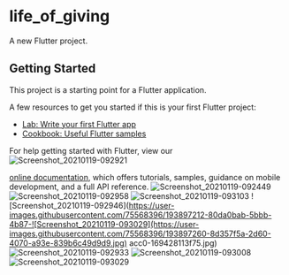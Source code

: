 # life_of_giving

A new Flutter project.

## Getting Started

This project is a starting point for a Flutter application.

A few resources to get you started if this is your first Flutter project:

- [Lab: Write your first Flutter app](https://flutter.dev/docs/get-started/codelab)
- [Cookbook: Useful Flutter samples](https://flutter.dev/docs/cookbook)

For help getting started with Flutter, view our![Screenshot_20210119-092921](https://user-images.githubusercontent.com/75568396/193897096-cd562dd2-2a80-4da5-8ff3-a15208a6352e.jpg)

[online documentation](https://flutter.dev/docs), which offers tutorials,
samples, guidance on mobile development, and a full API reference.
![Screenshot_20210119-092449](https://user-images.githubusercontent.com/75568396/193897153-becabdd0-91d2-4800-aa1e-42f415f2c00c.jpg)
![Screenshot_20210119-092958](https://user-images.githubusercontent.com/75568396/193897179-317c3224-791e-4980-9afe-ab5b3924f081.jpg)
![Screenshot_20210119-093103](https://user-images.githubusercontent.com/75568396/193897200-9957fbdc-dd9f-4ebc-b2e6-2e3743a733ac.jpg)
![Screenshot_20210119-092946](https://user-images.githubusercontent.com/75568396/193897212-80da0bab-5bbb-4b87-![Screenshot_20210119-093029](https://user-images.githubusercontent.com/75568396/193897260-8d357f5a-2d60-4070-a93e-839b6c49d9d9.jpg)
acc0-169428113f75.jpg)
![Screenshot_20210119-092933](https://user-images.githubusercontent.com/75568396/193897235-34d56bc7-4cd3-4e12-9ecf-44046a9fc5ee.jpg)
![Screenshot_20210119-093008](https://user-images.githubusercontent.com/75568396/193897568-7f732e41-7b51-4b5a-a8ac-6ea3999bb55e.jpg)
![Screenshot_20210119-093029](https://user-images.githubusercontent.com/75568396/193897701-0113d149-68be-4649-8c26-679adf5e7a47.jpg)
